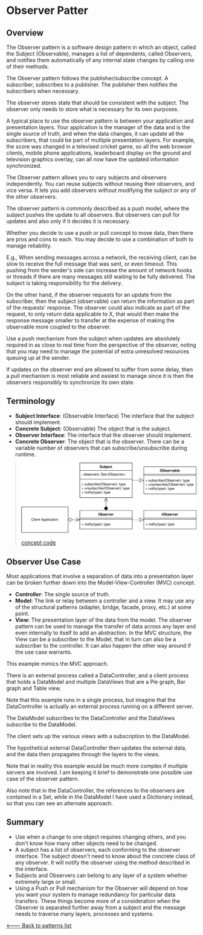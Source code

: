 # Observer Patter

## Overview

The Observer pattern is a software design pattern in which an object, called the Subject (Observable), manages a list of dependents, called Observers, and notifies them automatically of any internal state changes by calling one of their methods.

The Observer pattern follows the publisher/subscribe concept. A subscriber, subscribes to a publisher. The publisher then notifies the subscribers when necessary.

The observer stores state that should be consistent with the subject. The observer only needs to store what is necessary for its own purposes.

A typical place to use the observer pattern is between your application and presentation layers. Your application is the manager of the data and is the single source of truth, and when the data changes, it can update all the subscribers, that could be part of multiple presentation layers. For example, the score was changed in a televised cricket game, so all the web browser clients, mobile phone applications, leaderboard display on the ground and television graphics overlay, can all now have the updated information synchronized.

The Observer pattern allows you to vary subjects and observers independently. You can reuse subjects without reusing their observers, and vice versa. It lets you add observers without modifying the subject or any of the other observers.

The observer pattern is commonly described as a push model, where the subject pushes the update to all observers. But observers can pull for updates and also only if it decides it is necessary.

Whether you decide to use a push or pull concept to move data, then there are pros and cons to each. You may decide to use a combination of both to manage reliability.

E.g., When sending messages across a network, the receiving client, can be slow to receive the full message that was sent, or even timeout. This pushing from the sender's side can increase the amount of network hooks or threads if there are many messages still waiting to be fully delivered. The subject is taking responsibility for the delivery.

On the other hand, if the observer requests for an update from the subscriber, then the subject (observable) can return the information as part of the requests' response. The observer could also indicate as part of the request, to only return data applicable to X, that would then make the response message smaller to transfer at the expense of making the observable more coupled to the observer.

Use a push mechanism from the subject when updates are absolutely required in as close to real time from the perspective of the observer, noting that you may need to manage the potential of extra unresolved resources queuing up at the sender.

If updates on the observer end are allowed to suffer from some delay, then a pull mechanism is most reliable and easiest to manage since it is then the observers responsibly to synchronize its own state.

## Terminology

* **Subject Interface**: (Observable Interface) The interface that the subject should implement.
* **Concrete Subject**: (Observable) The object that is the subject.
* **Observer Interface**: The interface that the observer should implement.
* **Concrete Observer**: The object that is the observer. There can be a variable number of observers that can subscribe/unsubscribe during runtime.

> ![UML Diagram](./UML.svg)
>
> [concept code](./concept.ts)

## Observer Use Case

Most applications that involve a separation of data into a presentation layer can be broken further down into the Model-View-Controller (MVC) concept.

* **Controller**: The single source of truth.
* **Model**: The link or relay between a controller and a view. It may use any of the structural patterns (adapter, bridge, facade, proxy, etc.) at some point.
* **View**: The presentation layer of the data from the model.
The observer pattern can be used to manage the transfer of data across any layer and even internally to itself to add an abstraction. In the MVC structure, the View can be a subscriber to the Model, that in turn can also be a subscriber to the controller. It can also happen the other way around if the use case warrants.

This example mimics the MVC approach.

There is an external process called a DataController, and a client process that holds a DataModel and multiple DataViews that are a Pie graph, Bar graph and Table view.

Note that this example runs in a single process, but imagine that the DataController is actually an external process running on a different server.

The DataModel subscribes to the DataController and the DataViews subscribe to the DataModel.

The client sets up the various views with a subscription to the DataModel.

The hypothetical external DataController then updates the external data, and the data then propagates through the layers to the views.

Note that in reality this example would be much more complex if multiple servers are involved. I am keeping it brief to demonstrate one possible use case of the observer pattern.

Also note that in the DataController, the references to the observers are contained in a Set, while in the DataModel I have used a Dictionary instead, so that you can see an alternate approach.

## Summary

* Use when a change to one object requires changing others, and you don't know how many other objects need to be changed.
* A subject has a list of observers, each conforming to the observer interface. The subject doesn't need to know about the concrete class of any observer. It will notify the observer using the method described in the interface.
* Subjects and Observers can belong to any layer of a system whether extremely large or small.
* Using a Push or Pull mechanism for the Observer will depend on how you want your system to manage redundancy for particular data transfers. These things become more of a consideration when the Observer is separated further away from a subject and the message needs to traverse many layers, processes and systems.

[<--- Back to patterns list](../../patterns.md)
